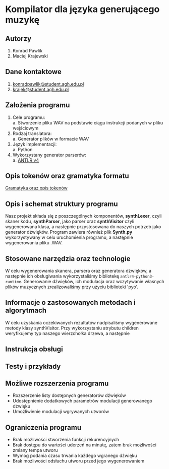 # Kompilator dla języka generującego muzykę

## Autorzy

1. Konrad Pawlik
2. Maciej Krajewski

## Dane kontaktowe

1. konradpawlik@student.agh.edu.pl
2. krajek@student.agh.edu.pl

## Założenia programu

1. Cele programu:\
  a. Stworzenie pliku WAV na podstawie ciągu instrukcji podanych w pliku wejściowym
2. Rodzaj translatora:\
  a. Generator plików w formacie WAV
3. Język implementacji:\
  a. Python
4. Wykorzystany generator parserów:\
  a. [ANTLR v4](https://www.antlr.org)

## Opis tokenów oraz gramatyka formatu
  [Gramatyka oraz opis tokenów](https://github.com/krajewskiML/Teoria-Kompilatorow-i-Kompilacji/blob/master/Grammar/synth.g4)

## Opis i schemat struktury programu

Nasz projekt składa się z poszczególnych komponentów, <b>synthLexer</b>, czyli skaner kodu, <b>synthParser</b>, jako parser oraz 
<b>synthVisitor</b> czyli wygenerowana klasa, a następnie przystosowana do naszych potrzeb jako generator dźwięków. Program zawiera również
plik <b>Synth.py</b> wykorzystywany w celu uruchomienia programu, a następnie wygenerowania pliku .WAV. 

## Stosowane narzędzia oraz technologie

W celu wygenerowania skanera, parsera oraz generatora dźwięków, a następnie ich obsługiwania wykorzystaliśmy bibliotekę
`antlr4-python3-runtime`. Generowanie dźwięków, ich modulacja oraz wczytywanie własnych plików muzycznych zrealizowaliśmy
przy użyciu biblioteki 'pyo'.

## Informacje o zastosowanych metodach i algorytmach

W celu uzyskania oczekiwanych rezultatów nadpisaliśmy wygenerowane metody klasy synthVisitor. Przy wykorzystaniu atrybutu children
weryfikujemy typ naszego wierzchołka drzewa, a następnie 

## Instrukcja obsługi

## Testy i przykłady

## Możliwe rozszerzenia programu

* Rozszerzenie listy dostępnych generatorów dźwięków
* Udostępnienie dodatkowych parametrów modulacji generowanego dźwięku
* Umożliwienie modulacji wgrywanych utworów

## Ograniczenia programu

* Brak możliwości stworzenia funkcji rekurencyjnych
* Brak dostępu do wartości uderzeń na minutę, zatem brak możliwości zmiany tempa utworu
* Wymóg podania czasu trwania każdego wgranego dźwięku
* Brak możliwości odsłuchu utworu przed jego wygenerowaniem